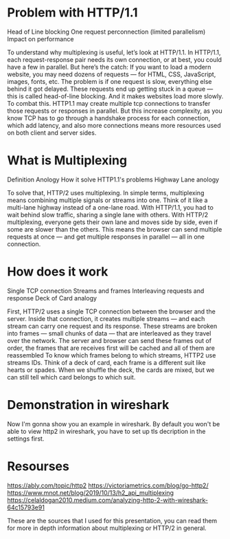 # Problem with HTTP/1.1
Head of Line blocking
One request perconnection (limited parallelism)
Impact on performance

To understand why multiplexing is useful, let’s look at HTTP/1.1.
In HTTP/1.1, each request-response pair needs its own connection, or at best, 
you could have a few in parallel.
But here’s the catch: If you want to load a modern website, you 
may need dozens of requests — for HTML, CSS, JavaScript, images, fonts, etc.
The problem is if one request is slow, everything else behind it got delayed.
These requests end up getting stuck in a queue — this is called head-of-line blocking. 
And it makes websites load more slowly. To combat this. HTTP1.1 may create multiple tcp connections to 
transfer those requests or responses in parallel. But this increase complexity,
as you know TCP has to go through a handshake process for each connection, which add latency, 
and also more connections means more resources used on both client and server sides.


# What is Multiplexing
Definition
Anology
How it solve HTTP1.1's problems 
Highway Lane anology

To solve that, HTTP/2 uses multiplexing.
In simple terms, multiplexing means combining multiple signals or streams into one.
Think of it like a multi-lane highway instead of a one-lane road. 
With HTTP/1.1, you had to wait behind slow traffic, sharing a single lane with others. 
With HTTP/2 multiplexing, everyone gets their own lane and moves side by side, even if some are slower than the others.
This means the browser can send multiple requests at once — and get multiple responses in parallel — all in one connection.

# How does it work
Single TCP connection
Streams and frames
Interleaving requests and response
Deck of Card analogy

First, HTTP/2 uses a single TCP connection between the browser and the server.
Inside that connection, it creates multiple streams — and each stream can carry one request and its response.
These streams are broken into frames — small chunks of data — that are interleaved as they travel over the network.
The server and browser can send these frames out of order, the frames that are receives first will be cached and 
all of them are reassembled 
To know which frames belong to which streams, HTTP2 use streams IDs.
Think of a deck of card, each frame is a different suit like hearts or spades. 
When we shuffle the deck, the cards are mixed, but we can still tell which card belongs to which suit.

# Demonstration in wireshark
Now I'm gonna show you an example in wireshark.
By default you won't be able to view http2 in wireshark, you have to set up tls decription in the settings first.

# Resourses
https://ably.com/topic/http2
https://victoriametrics.com/blog/go-http2/
https://www.mnot.net/blog/2019/10/13/h2_api_multiplexing
https://celaldogan2010.medium.com/analyzing-http-2-with-wireshark-64c15793e91

These are the sources that I used for this presentation, you can read them for more
in depth information about multiplexing or HTTP/2 in general.
